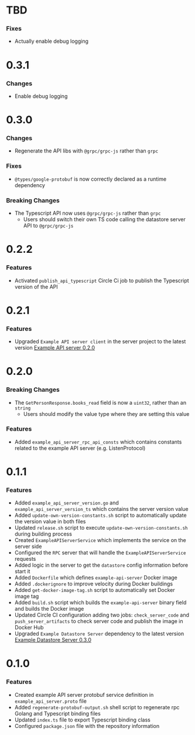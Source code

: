 # TBD
### Fixes
* Actually enable debug logging

# 0.3.1
### Changes
* Enable debug logging

# 0.3.0
### Changes
* Regenerate the API libs with `@grpc/grpc-js` rather than `grpc`

### Fixes
* `@types/google-protobuf` is now correctly declared as a runtime dependency

### Breaking Changes
* The Typescript API now uses `@grpc/grpc-js` rather than `grpc`
    * Users should switch their own TS code calling the datastore server API to `@grpc/grpc-js`

# 0.2.2
### Features
* Activated `publish_api_typescript` Circle Ci job to publish the Typescript version of the API

# 0.2.1
### Features
* Upgraded `Example API server client` in the server project to the latest version [Example API server 0.2.0](https://github.com/kurtosis-tech/example-api-server/blob/master/docs/changelog.md#020)

# 0.2.0
### Breaking Changes
* The `GetPersonResponse.books_read` field is now a `uint32`, rather than an `string`
    * Users should modify the value type where they are setting this value

### Features 
* Added `example_api_server_rpc_api_consts` which contains constants related to the example API server (e.g. ListenProtocol)

# 0.1.1
### Features
* Added `example_api_server_version.go` and `example_api_server_version_ts` which contains the server version value
* Added `update-own-version-constants.sh` script to automatically update the version value in both files
* Updated `release.sh` script to execute `update-own-version-constants.sh` during building process
* Created `ExampleAPIServerService` which implements the service on the server side
* Configured the `RPC` server that will handle the `ExampleAPIServerService` requests
* Added logic in the server to get the `datastore` config information before start it
* Added `Dockerfile` which defines `example-api-server` Docker image
* Added `.dockerignore` to improve velocity during Docker buildings
* Added `get-docker-image-tag.sh` script to automatically set Docker image tag
* Added `build.sh` script which builds the `example-api-server` binary field and builds the Docker image
* Updated Circle CI configuration adding two jobs: `check_server_code` and `push_server_artifacts` to check server code and publish the image in Docker Hub
* Upgraded `Example Datastore Server` dependency to the latest version [Example Datastore Server 0.3.0](https://github.com/kurtosis-tech/example-datastore-server/blob/master/docs/changelog.md#030)

# 0.1.0
### Features
* Created example API server protobuf service definition in `example_api_server.proto` file
* Added `regenerate-protobuf-output.sh` shell script to regenerate rpc Golang and Typescript binding files
* Updated `index.ts` file to export Typescript binding class
* Configured `package.json` file with the repository information
